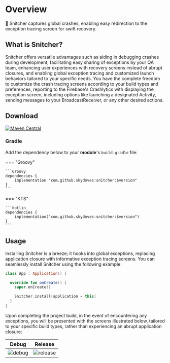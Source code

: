 # Overview

🦉 Snitcher captures global crashes, enabling easy redirection to the exception tracing screen for swift recovery.

## What is Snitcher?

Snitcher offers versatile advantages such as aiding in debugging crashes during development, facilitating easy sharing of exceptions by your QA team, enhancing user experiences with recovery screens instead of abrupt closures, and enabling global exception tracing and customized launch behaviors tailored to your specific needs. You have the complete freedom to customize the crash tracing screens according to your build types and preferences, reporting to the Firebase's Crashlytics with displaying the exception screen, including options like launching a designated Activity, sending messages to your BroadcastReceiver, or any other desired actions.

## Download

[![Maven Central](https://img.shields.io/maven-central/v/com.github.skydoves/snitcher.svg?label=Maven%20Central)](https://search.maven.org/search?q=g:%22com.github.skydoves%22%20AND%20a:%22snitcher%22)

### Gradle

Add the dependency below to your **module**'s `build.gradle` file:

=== "Groovy"

    ```Groovy
    dependencies {
        implementation "com.github.skydoves:snitcher:$version"
    }
    ```

=== "KTS"

    ```kotlin
    dependencies {
        implementation("com.github.skydoves:snitcher:$version")
    }
    ```

## Usage

Installing Snitcher is a breeze; it hooks into global exceptions, replacing application closure with informative exception tracing screens. You can seamlessly install Snitcher using the following example:

```kotlin
class App : Application() {

  override fun onCreate() {
    super.onCreate()

    Snitcher.install(application = this)
  }
}
```

Upon completing the project build, in the event of encountering any exceptions, you will be presented with the screens illustrated below, tailored to your specific build types, rather than experiencing an abrupt application closure:

| Debug | Release |
| ------- | ------- |
| ![debug](https://github.com/skydoves/skydoves/assets/24237865/f0a47ac1-95a3-42c8-913a-81859f458a37) | ![release](https://github.com/skydoves/skydoves/assets/24237865/8a3bbc95-7441-4af2-ae4c-3b0ba9de3171) |